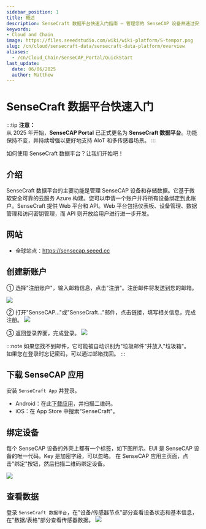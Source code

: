 ```yaml
---
sidebar_position: 1
title: 概述
description: SenseCraft 数据平台快速入门指南 — 管理您的 SenseCAP 设备并通过安全可靠的云平台可视化传感器数据。
keywords:
- Cloud and Chain
image: https://files.seeedstudio.com/wiki/wiki-platform/S-tempor.png        
slug: /cn/cloud/sensecraft-data/sensecraft-data-platform/overview
aliases:
  - /cn/Cloud_Chain/SenseCAP_Portal/QuickStart
last_update:
  date: 06/06/2025
  author: Matthew
---
```


# SenseCraft 数据平台快速入门

:::tip
**注意：**  
从 2025 年开始，**SenseCAP Portal** 已正式更名为 **SenseCraft 数据平台**。功能保持不变，并持续增强以更好地支持 AIoT 和多传感器场景。
:::

如何使用 SenseCraft 数据平台？让我们开始吧！

## 介绍

SenseCraft 数据平台的主要功能是管理 SenseCAP 设备和存储数据。它基于微软安全可靠的云服务 Azure 构建。您可以申请一个账户并将所有设备绑定到此账户。SenseCraft 提供 Web 平台和 API。Web 平台包括仪表板、设备管理、数据管理和访问密钥管理，而 API 则开放给用户进行进一步开发。

## 网站

- 全球站点：<a href="https://sensecap.seeed.cc/">https://sensecap.seeed.cc</a>

## 创建新账户

① 选择"注册账户"，输入邮箱信息，点击"注册"。注册邮件将发送到您的邮箱。

![](https://sensecap-docs.seeed.cc/images/sensecap_portal/EN-register-1.jpg)

② 打开"SenseCAP..."或"SenseCraft…"邮件，点击链接，填写相关信息，完成注册。
![](https://sensecap-docs.seeed.cc/images/sensecap_portal/EN-register-2.jpg)

③ 返回登录界面，完成登录。
![](https://sensecap-docs.seeed.cc/images/sensecap_portal/EN-register-3.jpg)

:::note
如果您找不到邮件，它可能被自动识别为"垃圾邮件"并放入"垃圾箱"。<br />
如果您在登录时忘记密码，可以通过邮箱找回。
:::

## 下载 SenseCAP 应用

安装 `SenseCraft App` 并登录。

- Android：在此<a href="http://sensecap-app-download.seeed.cn/">下载应用</a>，并扫描二维码。
- iOS：在 App Store 中搜索"SenseCraft"。

## 绑定设备

每个 SenseCAP 设备的外壳上都有一个标签，如下图所示。EUI 是 SenseCAP 设备的唯一代码。Key 是加密字段，可以忽略。
在 SenseCAP 应用主页面，点击"绑定"按钮，然后扫描二维码绑定设备。

![](https://sensecap-docs.seeed.cc/images/sensecap_portal/label.jpg)

## 查看数据

登录 `SenseCraft 数据平台`，在"设备/传感器节点"部分查看设备状态和基本信息，在"数据/表格"部分查看传感器数据。
![](https://sensecap-docs.seeed.cc/images/sensecap_portal/data_overview.jpg)
